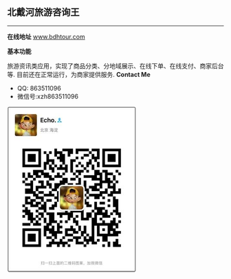 ## 北戴河旅游咨询王


----------

**在线地址**
www.bdhtour.com

**基本功能**

旅游资讯类应用，实现了商品分类、分地域展示、在线下单、在线支付、商家后台等. 目前还在正常运行，为商家提供服务.
 **Contact Me**
 * QQ: 863511096
 * 微信号:xzh863511096
 <img src="https://github.com/echo-bupt/cloudprint/blob/master/wx.jpg" width = "300px" />
  



